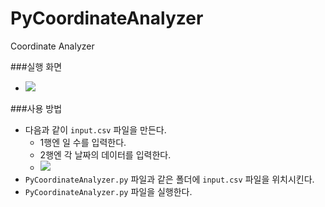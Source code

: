 # PyCoordinateAnalyzer
Coordinate Analyzer

###실행 화면
- ![](http://i.imgur.com/NPwGb8F.png)

###사용 방법
- 다음과 같이 `input.csv` 파일을 만든다.
  - 1행엔 일 수를 입력한다.
  - 2행엔 각 날짜의 데이터를 입력한다.
  - ![](http://i.imgur.com/WVPK3o1.png)
- `PyCoordinateAnalyzer.py` 파일과 같은 폴더에 `input.csv` 파일을 위치시킨다.
- `PyCoordinateAnalyzer.py` 파일을 실행한다.
